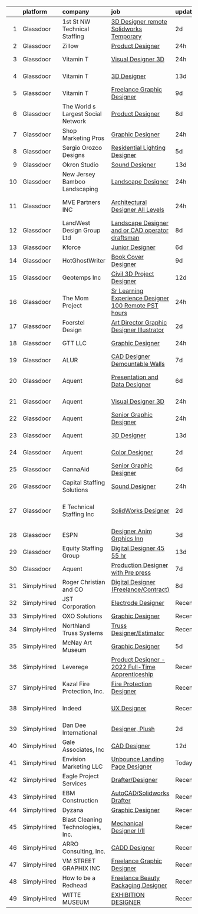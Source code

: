 

|    | platform    | company                            | job                                                                                                                                                                                                                                                                                                                                                                                                                                                                                                                                                                                                                                                                                                                                                                                                                                                                                                                                                                                                                                                                                                                                                                                                                                                                                                                                                                                                         | update_time   | location                    |
|---:|:------------|:-----------------------------------|:------------------------------------------------------------------------------------------------------------------------------------------------------------------------------------------------------------------------------------------------------------------------------------------------------------------------------------------------------------------------------------------------------------------------------------------------------------------------------------------------------------------------------------------------------------------------------------------------------------------------------------------------------------------------------------------------------------------------------------------------------------------------------------------------------------------------------------------------------------------------------------------------------------------------------------------------------------------------------------------------------------------------------------------------------------------------------------------------------------------------------------------------------------------------------------------------------------------------------------------------------------------------------------------------------------------------------------------------------------------------------------------------------------|:--------------|:----------------------------|
|  1 | Glassdoor   | 1st St  NW Technical Staffing      | [3D Designer  remote Solidworks Temporary](https://www.glassdoor.com/partner/jobListing.htm?pos=122&ao=1110586&s=58&guid=00000182f7dea1c389dcb815b170a737&src=GD_JOB_AD&t=SR&vt=w&ea=1&cs=1_4a384755&cb=1662015939430&jobListingId=1008101147436&cpc=F41FEAB56D215062&jrtk=3-0-1gbrtt8f8i162801-1gbrtt8fmg2f6800-d4879d03b2981eb5--6NYlbfkN0Dax8UoX6EQsni4_ZSF9vye0BkMdAXnBGZ9YnjGpfOQl0bOt3kFrViS9pzQb-UkbyuTLk9lBJa0OMA4qMS6a-OFvIw734BbqW6J4ftJsRXUYWG69gurxtLodjSwr1yjvY6e_2OvYDI2aO1q43GghrlOeDtC0f8O2sLjnoXTnasp1rHg8Be--iCzHUhcQbdI059KhKNRmH7yg7yISjLfP0kRcdBJfMFwJZX2ofizYbT2qBzdGHw-6DEe1dtPdwEBDVlRAyqmQNvVDuB-bpl6rs6S0c-eZ85P3SoO4HlqC8JVT2ElJ_ikDLriQFAfgl5iR0CkDVKdp3emHY9iktxNzGJ31nz2blD16X8hxa7oNRau4nK5_zcqXyep7CRSpmcIxH7PuCY0LMxSHrH4aA8kpNVOId323zc2hpcqYsNnHK7mhSC_FNGsotR0dkIs2WRTiNOGjsdPb2zO6wM8QOleoEVnGeJIXKyukfWSVXXWKGOMnA%3D%3D)                                                                                                                                                                                                                                                                                                                                                                                                                                                                                                                                             | 2d            | Plymouth, MN                |
|  2 | Glassdoor   | Zillow                             | [Product Designer](https://www.glassdoor.com/partner/jobListing.htm?pos=108&ao=1110586&s=58&guid=00000182f7dea1c389dcb815b170a737&src=GD_JOB_AD&t=SR&vt=w&cs=1_6b3c32bc&cb=1662015939427&jobListingId=1008105734825&cpc=9908D8D4413DBB8A&jrtk=3-0-1gbrtt8f8i162801-1gbrtt8fmg2f6800-923d093315a463c1--6NYlbfkN0ANMurRYyPEXg08u6OamUd1Mvhk-zhFSGYIZgoJR86UvYL2v6MoUqae-sD5DnU21vqzMUfcrlxXldGlpvZ_A9LcSbv7fieDI5Q_e0eCDabZQJSfXOKXU7HhyZwRBWFH68mW2QkyUBY-1UqPK4A2Y0SDj9Q6XtG2RXC_FvaVnw66Zot1FMs4e6714LaW9qymSHsqu1G-KFgXdE82zg7LPva7tNwSL0scMWHWnXt1mRGZqJuNta5KUM0_g7MseGo208fLnZmBL_GWv_gRZsGES74z2K7PQyiFk0mneE6hH0QhTFnSm-JsDOEjHj1vPbspzjIXRbADNUHq9ILTbJ_ddrS3r3tlNb6XTCr_-hZljKf8oRNVKzJyAOC4FfRNOCpyJoMoV__kigsyXciVCw8fw5zGAo9_TN7wSl0Axx1GgVknLrfl8ahJ1qMA06GC0pOACI4_AEGl5EHNsXsPhmRhIXddoyyc3Tb59zGIyeu0z506cd7KSA54VCXg816Cm5DaFSMCDjmgj3MUxasrFmcXfCGx1PZNQf34-mcMX1Ley5Ej9oDdJtC4QXIxawUbmYF6B4rEgLak2KTlDhpSFsh_0IwO_03Dqdm9U3Cf0MsLNKF9iArsBxxD_34dJZWOKAktkOXwz98_TikkKV8RaQZukBAlZA-1QuDEI5V4cmNr29fD34FvTOWT1nI9WezVAw5AiMCU-GZXpIQsTM_dWRXF2eixZzWjuW8EVnD0A1OUCk9WCQwu7GVrhsXlQVH5AIAB0JMhpe8r__YQcSNyWv_D1SQqF0N2fzfUj5Zbccbm-K33S9RoPV4zvlI_2y0GMP-pREnJums3uQlBV7OsEsJgwJwnUt_YoW3OSod8ZV6F-arWjvooiypT0nmW)                                                                                                                                                                      | 24h           | Remote                      |
|  3 | Glassdoor   | Vitamin T                          | [Visual Designer  3D ](https://www.glassdoor.com/partner/jobListing.htm?pos=120&ao=1110586&s=58&guid=00000182f7dea1c389dcb815b170a737&src=GD_JOB_AD&t=SR&vt=w&cs=1_c0a4a125&cb=1662015939429&jobListingId=1008107313945&cpc=FB7E4A1762AE5BEC&jrtk=3-0-1gbrtt8f8i162801-1gbrtt8fmg2f6800-f0d00140cfd3572a--6NYlbfkN0DMrcEu7yrtATojKJA7cEzGQ3FdRGWLh0CZQInL4ECGI6k5tN82kdM0cJmh4vC7GgjL5DNRAvhYfidBMhI-2TFmIIHdeP_lMgluCsC_PnTuQMDaWoUF5EAp5q3Rf_CUULgkpn3v0uzmp5nN9utrXvMEJkZgJMtEcqUnPKJNb8EHOGG_iQnp5Km-UyiukJhXTLOe24P1K-HG2ADfy41JlANJDRqhEIpCz8r6RKqMsi7zQgw8xEsBRI1Zfw82A4yoFIJYPv2WdIXAA1yx_vC_kSGbx_4sKpxeuRVLElrhXuSxv_YVp5XqTITqnhgdyGW4KKUBQeunpLsdLxFl6qLgd0dHtEGQ4U11yP4Tr39p4Mm4q0HIatPVPgZEu2PZDRok0kOGl8xHEGg1E6IYVK4x__t6cZnC0pYrPwlp5GrHZyxt8MfxeqeaknshJTnSIu5AEu8hUfVylmVRcQuKJ33zRwDo9EzgVjH4gwM%3D)                                                                                                                                                                                                                                                                                                                                                                                                                                                                                                                                                                                    | 24h           | Redmond, WA                 |
|  4 | Glassdoor   | Vitamin T                          | [3D Designer](https://www.glassdoor.com/partner/jobListing.htm?pos=112&ao=1110586&s=58&guid=00000182f7dea1c389dcb815b170a737&src=GD_JOB_AD&t=SR&vt=w&cs=1_247b8ab3&cb=1662015939428&jobListingId=1008079341519&cpc=6FC5BA77C9A4CD78&jrtk=3-0-1gbrtt8f8i162801-1gbrtt8fmg2f6800-ed1d5ac667e99e51--6NYlbfkN0DMrcEu7yrtATojKJA7cEzGQ3FdRGWLh0CZQInL4ECGI6k5tN82kdM0cJmh4vC7GgiQc4aCRlSnULsjDAZ4cMVWKnhaDdhG5FegHGNwrBSbH4oN_XA_xuLN7FyUArPidvfHATAjQlK-O-qYlPgsO7HHnB24n0qhXubQcx1rcphl_Szjd4aMxdsTwf_zYm59_NYQaniobLQjhU9F6oYe8RB5uatdDyKidqpe2_zjZe9tiRFUTbzOyU_bTs0J3E_fgOHP0NgbgUtDUE9yZuH8pL6jnuvHfh6Wzq3N6kD8SUx_yC61qUbAgNyXb-UvHxr9-qFzHQP9jal1kxkhuOouEG6g9ysBYiy1C4WKx27DdCPZTIzWSewjNJE_WvIUc6pvpKArdh4bzXDNjuhCofjnZ89pR_M72APDnPz1DdwJD467Cb6Qc3Fo5PLHxGenDIHIUIxsqnnXYFehTzlCBGQBvfUKAuZ_iZWEjek%3D)                                                                                                                                                                                                                                                                                                                                                                                                                                                                                                                                                                                             | 13d           | Portland, OR                |
|  5 | Glassdoor   | Vitamin T                          | [Freelance Graphic Designer](https://www.glassdoor.com/partner/jobListing.htm?pos=117&ao=1110586&s=58&guid=00000182f7dea1c389dcb815b170a737&src=GD_JOB_AD&t=SR&vt=w&cs=1_75c9b621&cb=1662015939429&jobListingId=1008086601410&cpc=451933188B21919D&jrtk=3-0-1gbrtt8f8i162801-1gbrtt8fmg2f6800-2a6145ba527db4e9--6NYlbfkN0DMrcEu7yrtATojKJA7cEzGQ3FdRGWLh0CZQInL4ECGI6k5tN82kdM0OKoro5eXmjr7fUV5Azx3Q96BWSZXuEWamOGIxyfpabK2cK32W33kaDLMrubszJ7ACE4QBFRowpO7OPgtdidJKZfp5BJdzYYWnbxJHdDl6AUClhl1fsYER5DQPk6XzCr8v80Yiqmo9tPRMpAHzLiPjjIR6KLEQYrevd34OmEiIjAYbjeglgVnu3s4PlRKlcFM2jTdJLuSKLHCSqA0vgXlQLky2yAzwy3bkbd15ZnsOaj_n0aMPl_ViwEU-Akl6o6TpPjIHqa6nuGzEjKi6n5AlAN8P_eQTMFEAFtmLtnhmq5z-21FkugOyOG-wiaqNxVGM3F0fbMFmlRP66-y8y-G-7691GnlDjCT6CeAr0UjDOurvS5oVIVKqipFCqjMczgEkPUl3UdwImrWdo6RoX2PHPHnaV_0b81um8W0iA8wMOs%3D)                                                                                                                                                                                                                                                                                                                                                                                                                                                                                                                                                                              | 9d            | Remote                      |
|  6 | Glassdoor   | The World s Largest Social Network | [Product Designer](https://www.glassdoor.com/partner/jobListing.htm?pos=128&ao=1110586&s=58&guid=00000182f7dea1c389dcb815b170a737&src=GD_JOB_AD&t=SR&vt=w&ea=1&cs=1_2cf6d13c&cb=1662015939430&jobListingId=1008088590344&cpc=9908D8D4413DBB8A&jrtk=3-0-1gbrtt8f8i162801-1gbrtt8fmg2f6800-6beec108d5e7eb11--6NYlbfkN0DSgjPPcnEdvoK3uuxfISLALE6pB1FR7YSHOr_tSg5_QGIhoz_2VqUepdcKLBLI_zS0AWypoy2BMH86TaCT58VgD20d-MuIJI1kdwlSWthUzdvH1hAIHLnQDsB4i79GqBwFjjbZ9yCoZTK2VhUyOKC-hNXh7Vr4O_QpmrWeHSQzdEJX8aSAqH_R83Hy_OIrbVZoxrQ287c7Vu-07z5vp6CVQ_Hg857TzmrwDhPd5HNrfP9tKPAS0H7aOgX--V5_zfRj2xDQS4mBELVVzBm4PgiTRfEBLeSQOfH12dGlOqB_Y-PrmakHNBaVO4TbQVXeGBwC0PqjcsmRatffSD94i6FDFgxmOAAen5PdEwxWCRf6dff3yt3aJ6jL6VP0T9P4UZDtfR6G0y_9Fk8GT-Z6VM_z7hXsrzsGRPSz-ngiYVo5sc0G7Pel2turkqaWfB_PSD45zsxdqiqo7a6d0ADqIxCWRD6Xtj9_-ipRCYr0AwEUkKzy90nL7NtU4PuvZ6adcM75FKD-XSt0AcPoSm4megolcfpWw9GGsoQsUZ85Rcu3tkxrbOvXi1gxX4r-Wgr15uHkcjeV0bv46Q%3D%3D)                                                                                                                                                                                                                                                                                                                                                                                                                                                                     | 8d            | San Francisco, CA           |
|  7 | Glassdoor   | Shop Marketing Pros                | [Graphic Designer](https://www.glassdoor.com/partner/jobListing.htm?pos=105&ao=1110586&s=58&guid=00000182f7dea1c389dcb815b170a737&src=GD_JOB_AD&t=SR&vt=w&cs=1_12b4b5c0&cb=1662015939427&jobListingId=1008106685149&cpc=632C08DE5A4EA969&jrtk=3-0-1gbrtt8f8i162801-1gbrtt8fmg2f6800-1e5450f6cbd41cd0--6NYlbfkN0DnTJ3xfjzt2ELn4kEqc-7-tLkxQ1NV7wDx75Ziu13nDF3carm4JZxqQO1ZtaAo41zz1DATBbo5JSuMcqSf7J17RowlHfkSAHKVp9LaY-W_4ymO_4tFNpELogX79y-e1zo73cjFscyYccQxyxRgr6IvDdL2YL2qTRBrlh9V64i51xUTHwa--rcBcoQgVlk5y545Lu92iHK0u78-7ys550ZOzBzGcgb13nSO1Rv2CGHSalTVHVbJM5zmLp-yFkGmYxULidANVvJ9q0JLGtXFBxIzbtlxeNtSa0KVkPhjfkHghYh4KYQh5v4fBz7P6Ddnn6OxasDN5lo5dQ8G3NvLYXjuwc_tz9XCqKBCpRjmjMwJEaiz_DeVVncZYIyIFbEPJEQq8BfYhfVT-R-cdfH5nXqEBwlqTUFQodxq0aOPTwffBeQ0XTLXHrc6U1suBgWrb4U3Bgv4iTiDAnQ3LoPbTz3D)                                                                                                                                                                                                                                                                                                                                                                                                                                                                                                                                                                                                      | 24h           | Remote                      |
|  8 | Glassdoor   | Sergio Orozco Designs              | [Residential Lighting Designer](https://www.glassdoor.com/partner/jobListing.htm?pos=101&ao=1110586&s=58&guid=00000182f7dea1c389dcb815b170a737&src=GD_JOB_AD&t=SR&vt=w&ea=1&cs=1_4c911b18&cb=1662015939427&jobListingId=1008096745172&cpc=BCE4811A78D39AF3&jrtk=3-0-1gbrtt8f8i162801-1gbrtt8fmg2f6800-70c053d97ffbdb86--6NYlbfkN0CHpSnjIPxMtekS58WZl5Olhjo2iWL5RjE_Boe0ccr3FtkVqT9ttgfNiDG0m_bp6seVvjyp7O1T4MtB0nnj093LgnSfP3AjgPT_2PSwaIN_d3iQZl8CXuBcWd-ACPcpWK-C-FcCxHc-l0VNzlpTtw3GUnY-e40iNXzAbfWt7uPM9nd4jXKRkZoTf3BPU3tFk1N1Qk8YVNX00Y-ZqBGi0jXMi42JiAy6SWLUhkkW_LoP0R-Y12PDh68fPuMACfWUz4Fky0g4SaJPXY5p1MFdxshNgcHb0NUZbdl89Izjh3JzFgduk9X70Fnjovi4x7beewOcF8G87nDuLiw3EDgtqHh8EVbgM-L89KrvU82IKyxvJNbP9Bgu8hg3bDdSV_Ze6_g-bqqX9mZfyqmoL_FPyPnScypbsZf-X5U6nolEEBeMW7HU0K-f46SmaijA3giM6I1B6hdvrQLzGY2rZN-ul2vKphiGFNMPzJQw82LyOZ3lRgdCntFlcReTTEPRWPNqBEyeynwxNQYanQ%3D%3D)                                                                                                                                                                                                                                                                                                                                                                                                                                                                                                                        | 5d            | Remote                      |
|  9 | Glassdoor   | Okron Studio                       | [Sound Designer](https://www.glassdoor.com/partner/jobListing.htm?pos=130&ao=1136043&s=58&guid=00000182f7dea1c389dcb815b170a737&src=GD_JOB_AD&t=SR&vt=w&ea=1&cs=1_1e4677e5&cb=1662015939430&jobListingId=1008079733036&jrtk=3-0-1gbrtt8f8i162801-1gbrtt8fmg2f6800-d7d03bc56f607eed-)                                                                                                                                                                                                                                                                                                                                                                                                                                                                                                                                                                                                                                                                                                                                                                                                                                                                                                                                                                                                                                                                                                                        | 13d           | Remote                      |
| 10 | Glassdoor   | New Jersey Bamboo Landscaping      | [Landscape Designer](https://www.glassdoor.com/partner/jobListing.htm?pos=103&ao=1110586&s=58&guid=00000182f7dea1c389dcb815b170a737&src=GD_JOB_AD&t=SR&vt=w&ea=1&cs=1_a5843c48&cb=1662015939427&jobListingId=1008107019945&cpc=6BF42D0955AE9A34&jrtk=3-0-1gbrtt8f8i162801-1gbrtt8fmg2f6800-f5dc7a054d00510a--6NYlbfkN0CxZB3LdAnrjIpuzoVv46YOFLt9UKEzF5phCNrhU6-M5LmCa1-OQKYyw-vrEpi5uXemz_qVPkNyWDgZFydXhgPeNHfY_g59t4Oh8dVexU5uCWpJLENM5nqUDKb0AcnNi9U8YCLRp12eSRHqN4kJ2-J_sVh-BnDdGcijLplvBTSfVwhvO394rt1GsLm_HagRPbGHu4vX_PmdZCj5mFCDY9GZ8agjkV9ffyaXx4Xd2ADxa4vWAwE3B3BWHyB4fJni_vfwZNW_DPA1bcjiEkSf75hKf0mFNQ_VcSI7TqqLflONbg8hQo715SpkrbHRoI2j430cli7_Crm4hRDnPyKSEyruyDlQ057HMvnQlZVjT6V7ly1z-mGgs4Yq1eKoKK4aoVXGgDONloo2JDIsPT5GUXChIitr2Xx1bf1FC-INyeD5I3-BoN2ecvPd94V5JelsHD7TB-PFxhRuLleVtjBnS8ED2CmrxakGydRL1mEE1UO2_6UkpKAMnB0454gmKS9Qhyc%3D)                                                                                                                                                                                                                                                                                                                                                                                                                                                                                                                                                 | 24h           | Remote                      |
| 11 | Glassdoor   | MVE   Partners  INC                | [Architectural Designer  All Levels ](https://www.glassdoor.com/partner/jobListing.htm?pos=129&ao=1136043&s=58&guid=00000182f7dea1c389dcb815b170a737&src=GD_JOB_AD&t=SR&vt=w&ea=1&cs=1_dddabbb3&cb=1662015939430&jobListingId=1008107530285&jrtk=3-0-1gbrtt8f8i162801-1gbrtt8fmg2f6800-5bf62a2e5f8d526c-)                                                                                                                                                                                                                                                                                                                                                                                                                                                                                                                                                                                                                                                                                                                                                                                                                                                                                                                                                                                                                                                                                                   | 24h           | San Francisco, CA           |
| 12 | Glassdoor   | LandWest Design Group  Ltd         | [Landscape Designer and or CAD operator draftsman](https://www.glassdoor.com/partner/jobListing.htm?pos=102&ao=1110586&s=58&guid=00000182f7dea1c389dcb815b170a737&src=GD_JOB_AD&t=SR&vt=w&ea=1&cs=1_e6b14533&cb=1662015939427&jobListingId=1008088950196&cpc=7FA2BCC6CA7CFB05&jrtk=3-0-1gbrtt8f8i162801-1gbrtt8fmg2f6800-eb30526bea0498b5--6NYlbfkN0Bi-g4OEguhQEx4pjzkmulzkFDPdVMQm6g82nLRMcVRUF5sKbzF-Q1e25RAxjE6tmKNFgkx1pN1cJzeBOqKAoFDO5MzHdakCyTqDkCGjvp-HrLA4B6XWZtBdRj_Rk_yBfTcskL9USh-E-_3zzypRrWdkvf4fCH_otQH8bpc5uoIpJZI_6LkIHm0rrzqYp6KxkQivXgPT0BIVgX7LmlwUUj0fQ8O5rSnhNhaucIwhkgnRRS6q84OrlzX0I89KIKu5pSciXWsOTQ6fBkXyzTlVsNbsX7lZKBcTL4jbZbsspgL21cNa0tWiMkTFyx_QWrZjaD9u6XSDz2RWqoCY3iYa0jM_fyzC5xHQWZ4-BiYqWLMVTCCuW3Ld24KK7Exf50U2YY-53Yu8bpcXzCUEJxDRy4dT-wWbvmIbeVfpQ0oQFzLCbRgr9XMOOcqvLSyEyjjNftiu1xov4j14DTVwrhMkIPiBnyMOd8PQfMA-rX2R7xAJfdo9aGvMfGT4fbCJ2SqVS29qsiJx1Q_CJJ77DXlmGNRhXWUMK94oNFSBFUwqNgQng%3D%3D)                                                                                                                                                                                                                                                                                                                                                                                                                                                                     | 8d            | Austin, TX                  |
| 13 | Glassdoor   | Kforce                             | [Junior Designer](https://www.glassdoor.com/partner/jobListing.htm?pos=111&ao=1110586&s=58&guid=00000182f7dea1c389dcb815b170a737&src=GD_JOB_AD&t=SR&vt=w&cs=1_8fac8998&cb=1662015939428&jobListingId=1008094267894&cpc=AC285F3A3ECA6BB0&jrtk=3-0-1gbrtt8f8i162801-1gbrtt8fmg2f6800-817b2b742e64e586--6NYlbfkN0C5IatSLh_Ak1q39eQQoPIxD737RW9NeiYGvIRXkrLjEBkC4LI6KweFWWPiS1PvvlxUGdptNRpw1mKcG6uwONvCySWnoOePvZjv-5UDHtES02hrrnV6BclfjQyml_vWbILDvjFYcbpWqzkbxJHd24OcR_-727oMjFKmKdl_pqhcqezbbqBk9t17__diRMfCTjqAvojMKreM-NOQT44ccKnKETvOvrHoFL5x6cCXgqHZqADqITLrF8oKtpphEDmDw1dV_QUGEfCZgCb75rvIdyQypo86uMoDaDXdaFuIWuei9CFkdBepruq_aeCJPzvmgfQ2VoAVMIpBcSTWGV_-RPwudIU-tRFC7y127TYTa731bIpT5cq0Ax74MOGcyHSKd6a9mBycHBQ8K7HXLe8W-x71asDDnn_fUnoOkT0sC0iQH1dbCAeUKo0O6KWdRiqPv_7Ges-QUG7VXTbY64f6Z-RTQXJ4SHxyz9wgf6Q5yg22Gh-BrsTB1ze__pgNYSkQJpicLnCMODOID_vN6tl-DWDUfsgxHLI0rOkVH4jsXDVoNelf1Sajs9HvRuFrYkNRz9InM48FUlpp6lTIkj9kcrezCU_bXrRZ6IU%3D)                                                                                                                                                                                                                                                                                                                                                                                                                                                         | 6d            | Draper, UT                  |
| 14 | Glassdoor   | HotGhostWriter                     | [Book Cover Designer](https://www.glassdoor.com/partner/jobListing.htm?pos=109&ao=1110586&s=58&guid=00000182f7dea1c389dcb815b170a737&src=GD_JOB_AD&t=SR&vt=w&cs=1_b4c9abe7&cb=1662015939427&jobListingId=1008086254760&cpc=2F9DD8B511C89582&jrtk=3-0-1gbrtt8f8i162801-1gbrtt8fmg2f6800-97ced0abd073ad87--6NYlbfkN0AnlTPyhm8Mle1gCL_YTdoezvPm_E20gZ8oBsIrgOQNy6lwIpFOqty-F7qHBVCkLB9dtp9sFbPM2bYIaCKILyoa-qpI4rE_0PBrYi9bEtBgUg6xM5a7Lo9jh7DuB0a0400luP2xmvKPbD-XErTSKkXapYM5rX1cjA5z5y4Fmnwifwe8GqvQ37CIWAgpqjjljFIB-OFdrXcwz64g99Ip_E_s21GqtFxtKelBb0PhurJM9Jv_EOhv7XX-rKol6Zqzi4iXYJkl7QV2hR5FZH9OpEANGzyhMlRADUGoAhE6JnU4zGTDvUKMEPBkXdvHfqLuSq45ChJupcD9IqX1nwrIjDCDWRVN1Li4bkp2rKtyh8nCgHecbqXlkadsFDpp6V9hLk5vvnypHpObVqtCziNRmolYeRx9Qk1Raw6y4D-gszK6qU_UqyLM1z6L5-n08q6aXIhliC0I4nHCXMVRPNef_g0lwDCbb_R8gWo%3D)                                                                                                                                                                                                                                                                                                                                                                                                                                                                                                                                                                                     | 9d            | Remote                      |
| 15 | Glassdoor   | Geotemps  Inc                      | [Civil 3D Project Designer](https://www.glassdoor.com/partner/jobListing.htm?pos=126&ao=1110586&s=58&guid=00000182f7dea1c389dcb815b170a737&src=GD_JOB_AD&t=SR&vt=w&ea=1&cs=1_5c1eaaf6&cb=1662015939430&jobListingId=1008081808615&cpc=9908D8D4413DBB8A&jrtk=3-0-1gbrtt8f8i162801-1gbrtt8fmg2f6800-6b9a3eefb28d0e44--6NYlbfkN0BK2QhyY6oqwUBXNmfRnhYBo-VfBbp4zUJZSbXAQHjl1wnpY1PZ9XmqcAg5ZpyDZFQGAstStXpqKl5b-J84Tlng14LX1uU5teZAl_-L6NI31_TGZonAZXf45aD-k03lM5ymypqoK5zZT9DX-LoFwY4rBeNza8oakSd2yIkB0CP5E_YxPAWSBQoznsw8JNCB-4Aw434p0iWXlvFqAIx1OH76gZQi8dY83n51L8tEsfA3ZVJ6Fsp38U3EFuSX79Uurx_gupAdRWemIOC_6fS2ioTq_UmJifgs3OjHyjuna5-bS1_5GAaroSK1HLdvGe0N_nTB7ZXPnMvcEpeP4hD66BqZg25J5SMyGlKUBwyBfJuXKmnnnDxD1tFmnUHr6Nb0C57x8pi6fg5cw0M-g6dAY-p6I9VRHjWxhvJKGe8hpz6dfhXHEV83ieNI-c5qsemRGCqSsqnQToN5ha5oBY19vyNOsCgFUY5SRjfMhDKTqKrzUVZNI3eDQFfih5tjelEbzzY%3D)                                                                                                                                                                                                                                                                                                                                                                                                                                                                                                                                          | 12d           | Remote                      |
| 16 | Glassdoor   | The Mom Project                    | [Sr  Learning Experience Designer  100  Remote  PST hours ](https://www.glassdoor.com/partner/jobListing.htm?pos=114&ao=1110586&s=58&guid=00000182f7dea1c389dcb815b170a737&src=GD_JOB_AD&t=SR&vt=w&cs=1_907204a0&cb=1662015939428&jobListingId=1008107784101&cpc=47CFDC01B3F81FAC&jrtk=3-0-1gbrtt8f8i162801-1gbrtt8fmg2f6800-d11787cac4bd37f5--6NYlbfkN0BDp_epf89aHDQhKpPegNJQ_ldQpEFZQsM9OcONMGxWx6pU56EKHF58QjVdAUvn2gV3oytsL_dEk-X18JnFLGvyBJotP02NtkanqVvXM8rHs2FYrv9-BriNOv4j0YumSrYc2jQ9uCC6iVfJItfkDG5R3-qGl_vtXh3nHQQrlrMUuICNuF6uFAYRp5M3lH3j2eEWo8r1gyfNnzUI9hFUqsaShu8tL-S33X7qvpqV_lBaPZQNlyaPKV0wJt_qINat0gJDTxVlHuCrc283j7QGbepoo5DhbpkQc94Gsa26a-Fv89BYS7j_OSmoK8_VSLcB4zrgZ4Tfdq9-AFCXQsHFXGmwlOw1TCXiFZTdMjWwJVmpcMrAUTCBOwN_IBwlY5dtqYGKNy0ltqF9pNAnXtm-9FTgMwRHSxdjcjZmTWzo3Vsumq30P03lkxMU7DkdUioFGaxf505F1qHkjNn1Z66h6Rye2-tlFQ8mIuw6c1KMxT_-GhNGKKk841euvUPtkcsTwcEc7_w8YYvaWcuxPhWCMK9GAUpYTClASFrxJAHguRYZpL8zR4vUPw8x_6NGu6bsFDqiuijheKGPjg%3D%3D)                                                                                                                                                                                                                                                                                                                                                                                                                                 | 24h           | Remote                      |
| 17 | Glassdoor   | Foerstel Design                    | [Art Director  Graphic Designer  Illustrator](https://www.glassdoor.com/partner/jobListing.htm?pos=110&ao=1110586&s=58&guid=00000182f7dea1c389dcb815b170a737&src=GD_JOB_AD&t=SR&vt=w&ea=1&cs=1_00d52427&cb=1662015939428&jobListingId=1008101636559&cpc=2CAED5C921A5F994&jrtk=3-0-1gbrtt8f8i162801-1gbrtt8fmg2f6800-e06af4f833a0341a--6NYlbfkN0DT5-Szw3YawDSxV9quIo6U-4hdX6FZTICsYskzhzvX7KXzmhQwmQ7cQAIyrChrJYXj5Nz0J77CwmGZWWhj7QO08MorwsFX6WpY-cjRAqd5c5YshXe7t8yi_cAMTx-RLQrWgDv1LNRN_XNQif3bP_uxOt5oqG5pBrUgjeQADqRiTFpifcwWwp0LQb4Tnfbyb-ANky7ngPqpcfBeSExvCL73dTLQsYteLiO3iPqVg_EdI_1NAuo7Fh25llUQKsP8LYnSWFZHMFfH4PAS4ZwmWIr31rRIvwctym5f-NTjem1tY7iwcZnjqiyuAeVbRTXW4Wsr_C38bi3HWcnRtCUNEwQ0dk7P-8gDI9Q4g_SZ0xEB6vil2mnHxFOqKeL0xrK9Pyk1Xr5uDk68VSSJXJu6Jd-ZKED527ia-CBgyQFE9B-rNpBaCRxWFw3GUZ55X4_OU2e-ck30fPZWEXIbyAGxLIcvKwVTNrS2sw3JTGullrkrPJmWr1Imtan_MsnfiLr0z7mXHRII-rzOKNGb4FiDyJnY)                                                                                                                                                                                                                                                                                                                                                                                                                                                                                                      | 2d            | Remote                      |
| 18 | Glassdoor   | GTT  LLC                           | [Graphic Designer](https://www.glassdoor.com/partner/jobListing.htm?pos=116&ao=1110586&s=58&guid=00000182f7dea1c389dcb815b170a737&src=GD_JOB_AD&t=SR&vt=w&ea=1&cs=1_16e2a85c&cb=1662015939429&jobListingId=1008106889066&cpc=C891152315FA1AD8&jrtk=3-0-1gbrtt8f8i162801-1gbrtt8fmg2f6800-67ec8ddf7588dd8f--6NYlbfkN0Ci6abQPzZtnlIzpaPsmGvPJW6fwVsgLRdzrRle_KK1bMdM-YmkU1BuBYo8q6kRBx9pvIQiamoS4GQ_yIAqdvOI0ZLbNFGhEYO-NPPblc8wc0S7m8OXqPbbJACJKJEe6-uEmhwiid8tC9BqYrn3myWjXb-9XRgEBnvjdOQPFgrDwatLWYwIVgU-I3Ix8K9Eugp1l112FloxheKzbj9SRq9Ci5P6TzWeQOXRSkHIy1kXjy70L2D2B3XrVaqs6k9g-rHbhfyE_J7cU3clTS1l3AITntcZISPce4k9J7dkOU1GNEuXaEdpAvuxOaolPIQ6C8GhZooEylvzAr6VQ5dH5T0w-s8FXYUhfE_F2gBZqaIh_uoBwO6EXg7zjz0XvtwqowQS53Zn5HeCJFA-Uu0__99hgVbcPy0_LQbdWQ8NNlDduccVPeiPRD-7lsIPVPTEBhvon-rvCPbil-CL01C-hYIETqrvl0gsZVRRi73Icoa_MhwERPWojKUw_Agwn8uZTT_3MhAX44QusvEvlypub3db61ISVCNrrlBcanVIkBcyRNa7VzzSlHlgLraoYDt8CARnTUcSlfCLSFFGEnZbeTgBNkGpnVovTHIp0WxleYXqbvCh14vH6ZL5JBwPhVpAwsDbyNZZpcLihRReruojxsoKJO6chJli-d7Kw2uq69B3Zjzzp3G3W2PxwCJzbx2M2YBLSrVfPmaK9LQPLA01c0ktuAQCF6E1hS5Icf8Vvn3_B-IbADaY3LJfbBC-HcV8vmnu8oLuaoricJm6Fd3KcWujkVPkz0yppXac8eHJTFvlD0c2eYcDJ039sWCFj-VYrVw9L0r2LOqHDclV5-qn4_toEWeoRRg0Dqd3pBtdyTSUgCKOKnIduelRyBMrj-D0oxXYkEkPwamLH9dNV4QWU9_alyFqeAOIy3F3SwlABF4pnM5NrDhXFKgi9LEcum79ybuRN_tZSWoR7CtqRKKb_a0SDRM-HgqBkSzpDBMLq8-AxQUqCr6x-aIc5ydA_8xlRaVT58gTKZQmP2CwTnlqDcE1) | 24h           | New York, NY                |
| 19 | Glassdoor   | ALUR                               | [CAD Designer   Demountable Walls](https://www.glassdoor.com/partner/jobListing.htm?pos=104&ao=1110586&s=58&guid=00000182f7dea1c389dcb815b170a737&src=GD_JOB_AD&t=SR&vt=w&ea=1&cs=1_3c1e06fe&cb=1662015939427&jobListingId=1008091772550&cpc=18C9CE28155C17C5&jrtk=3-0-1gbrtt8f8i162801-1gbrtt8fmg2f6800-9590ff5d794774b1--6NYlbfkN0B7dZbXwQuQ_0VoSX133D8utVsJ6lZ9Y5LhxM2gdhkz8g0EtdrYkyp6yqbDlfSQS9lglKiXe1bE0BXMwQEsTEM5Kgg1_RHm0WnVZOB3fv7KPTwL0WhcQjWIlpJKnIBOpwX8KB1fBZLmXUr8SAsmuiy719OoQlg4Br4tnpcft8voZVmSMdpQnxN8jLe__GPWhaWbb7o7PzKmZ7dUxT_eE91XsTFkPvHo0ZKVrOj6thtcgtOZrqgJGLpGR02bQ6tCSf4MeSc19snXUtZe9hTJCKAAVQSWNNQPcLLBD2EWabnfIV5pZnDSeslaSkAYM3l2iLmpXu7dTNag7wCWu6iG5PXUG2tkMKd8WfGy400dTMLT88dLPj44mOZktCnBifw1K-_mRgbcnE7aPp7ZNV9wCqoLtbulrylr_zYwDUiI_Kh849ZYrCN4CVO00qNu-Kj6y3_gmCzDhriDF8MzR9vdGnF8YanLEZZJex5n3A_B81JNXzOwsVzwHyicyTaX_GGpGTZXZlOpAhD5xg%3D%3D)                                                                                                                                                                                                                                                                                                                                                                                                                                                                                                                     | 7d            | Remote                      |
| 20 | Glassdoor   | Aquent                             | [Presentation and Data Designer](https://www.glassdoor.com/partner/jobListing.htm?pos=121&ao=1110586&s=58&guid=00000182f7dea1c389dcb815b170a737&src=GD_JOB_AD&t=SR&vt=w&cs=1_e6c0be55&cb=1662015939429&jobListingId=1008094767723&cpc=C4A69CCDBB3B9599&jrtk=3-0-1gbrtt8f8i162801-1gbrtt8fmg2f6800-b9ac72aa172427a8--6NYlbfkN0DMrcEu7yrtATojKJA7cEzGQ3FdRGWLh0CZQInL4ECGI9gD0Wolx9R2v-Aex0-GK05GBC1BDRpIxPFzxFh3DniRmfifmuCmJ3pSGLHhhjXfmvVvNLj2CXlAoxKM6VVL4sFEovA-obcsfafcpmFX8mWrCzJ4Ez-sygwcXe8cW4arIdoQQGfb7jLjaqNDvDWE4Ly8bekxpw8uBs054hGw928sdQsH8V2jlBMlQHaBIZb7YJ8hTlcf6vXmIgLFrSum5EKfo3Wk_b78fpw0SuhvNpiAE7ddwQGKZVhFEYFep_jfg-q3qVXk8n2596s9k5kH-Pu4wccXNwqoN1DZyV8qtgL_fYunY-uccGRBGUhSKojgQ2hwLtkGJaJTLbADOgdY0niIJ5D_52V9IWDAoaYbY_Kwl85oGa9t9uxwRz3X236D16ORTiPEVGlUy928UYdN3hW2sXRqkAv26A%3D%3D)                                                                                                                                                                                                                                                                                                                                                                                                                                                                                                                                                                                            | 6d            | San Francisco, CA           |
| 21 | Glassdoor   | Aquent                             | [Visual Designer  3D ](https://www.glassdoor.com/partner/jobListing.htm?pos=118&ao=1110586&s=58&guid=00000182f7dea1c389dcb815b170a737&src=GD_JOB_AD&t=SR&vt=w&cs=1_7383ec55&cb=1662015939429&jobListingId=1008107356913&cpc=FAE5E775D180B2FB&jrtk=3-0-1gbrtt8f8i162801-1gbrtt8fmg2f6800-97013afc0dec0dd8--6NYlbfkN0DMrcEu7yrtATojKJA7cEzGQ3FdRGWLh0CZQInL4ECGI9gD0Wolx9R2v-Aex0-GK066WTguadZ-VQqTN9O7u1QdJjjRhRDUw-4Gqd6Yi0O0qU5QZrjNS4Nmvo4YNdRYCPE_5cMLSgfQOlshUvjBxvYxnxAW9bCcEzvQpbpkr2BLKAUUQMyxsIs5WdvvG6Cni9JbrDIVeiQ23OHuUpwMzZEbhelgGY1wQYZyN5ao1Cd_m9mq2-rJIVEOOqZp7dTPiNB4qHa3OBV1lBA1yeh8fajcs3OKrDXhg9v9bRLOLqMdrbIL065Bpo5FGukiG2Bdm3qm6BkuxC5-zEoUMv8DFc61Cj4kSWvhpqZb6Ojn5DJHbQ1fGNNyX3HVf51h3UmYQKF2XSMcHDZfmerzlgSa8AS3NyyEnyW5XOzHbTuWrPEiW_DuETky6IvPeQk1SeSSsUhHgsWTdb9eZg%3D%3D)                                                                                                                                                                                                                                                                                                                                                                                                                                                                                                                                                                                                      | 24h           | Redmond, WA                 |
| 22 | Glassdoor   | Aquent                             | [Senior Graphic Designer](https://www.glassdoor.com/partner/jobListing.htm?pos=124&ao=1110586&s=58&guid=00000182f7dea1c389dcb815b170a737&src=GD_JOB_AD&t=SR&vt=w&cs=1_a3cf7cee&cb=1662015939430&jobListingId=1008107356853&cpc=FAE5E775D180B2FB&jrtk=3-0-1gbrtt8f8i162801-1gbrtt8fmg2f6800-8e9bcb98aed4ff44--6NYlbfkN0DMrcEu7yrtATojKJA7cEzGQ3FdRGWLh0CZQInL4ECGI9gD0Wolx9R2v-Aex0-GK066WTguadZ-VUzsPpD8FNEHmwHWLDOzcEUdAmAXptwW3g70qtIOFmEpgk9VFD36QVqkcxnzFYZQF-M5rHgpgbU2DhNFWq63u-mfEFdE6txA7rbFizznoEidh3A3X5nLI0vyQRkdnFrPZHuPHAnuMnf7u1BWpPvQRQBRgrxSjSMVnGH0tkYUtRtw8Srv4zJc76XmHVL1wmxDmYEV_GpBjWlifRS9mNE1Bkq7ZHKLc8G8_QjLU8AB1U9CSEF9gXItGnPJTux7dv6ZOv7rjh7cq-A9kYeKX5YMN3gWDN9VEzL23Z30tle9LyLqc1GThmp1LiZa1PjLn7EaWdGQUwZIL1aggVVDX5qPwIeiQuwzM3J2-bSzwpfgIdKKSxl_IqqritE%3D)                                                                                                                                                                                                                                                                                                                                                                                                                                                                                                                                                                                                                 | 24h           | Portland, OR                |
| 23 | Glassdoor   | Aquent                             | [3D Designer](https://www.glassdoor.com/partner/jobListing.htm?pos=113&ao=1110586&s=58&guid=00000182f7dea1c389dcb815b170a737&src=GD_JOB_AD&t=SR&vt=w&cs=1_5aea0caf&cb=1662015939428&jobListingId=1008079523581&cpc=C4A69CCDBB3B9599&jrtk=3-0-1gbrtt8f8i162801-1gbrtt8fmg2f6800-ca7f512053b45352--6NYlbfkN0DMrcEu7yrtATojKJA7cEzGQ3FdRGWLh0CZQInL4ECGI9gD0Wolx9R2v-Aex0-GK06A2fMJB6yTH-1oLqxPWH4vL7vkMeZcseHWc4ALaueyGekROWl_o9JHE8e_ZdFz9xJXpoERPtV7dJxDPwkdDMay58fEJcAJaVPN2so_HQzYlLJQ9skVnEaDyjxN8n2YaDRTPZeyeGQglsB2oqcQmMGYkvLetZpjwB4Cf9V7ws9FDCqy51U2_naiMuxhG1aGKx2ulkvSR6hYbfkmwC5dC1YJ7pPx35TEnZoYCA4F5ryTdXNTdGjYpn_YSvwdvZZKSsPh22Su6QZqgduAINXNKb2doUFP2q2-f0RKeo3YTs6TyiD4BuYwCprfjTE20rRthvG5w417i9b_s5306lIMO26S4WEJXecRRLax7J1adLU_8-5tyJUOC_-Ygs_xdMFNa-c%3D)                                                                                                                                                                                                                                                                                                                                                                                                                                                                                                                                                                                                                             | 13d           | Portland, OR                |
| 24 | Glassdoor   | Aquent                             | [Color Designer](https://www.glassdoor.com/partner/jobListing.htm?pos=123&ao=1110586&s=58&guid=00000182f7dea1c389dcb815b170a737&src=GD_JOB_AD&t=SR&vt=w&cs=1_cb8dcb2c&cb=1662015939429&jobListingId=1008101920902&cpc=B076152010A3B66C&jrtk=3-0-1gbrtt8f8i162801-1gbrtt8fmg2f6800-8cbdcb4d45290603--6NYlbfkN0DMrcEu7yrtATojKJA7cEzGQ3FdRGWLh0CZQInL4ECGI9gD0Wolx9R2v-Aex0-GK05_ZaYw4Fp6ttP1yFeda2iY2XJUR6n7BUWjTAu7uCMQ7cpmNxt0udYZL5hZAIjO_uepPmsdsn9fwKn0ynDgPWlzz4kfRQUsKkk6rJBmzX1HJ4_tEMJOKJeTsiumEqzO3MoPrbqg_1xakrYqnAoXpBJI5rdZ9ZomRwaNflLSqs327utN8uCEdt8wgJ4NlMUGNHesPhnB5ZtLFyD9Fo-z07leuEJCdBhQlTbjjEm62JV-WaM0-miaWM9f8Z56RJuRsQbUln-3yg0uefByJL8dPNqAwJviTZPvz_pT9Um5Ij0MSupyy8YdrzcZF_OhKQk7lekcRmUNNgrUPl4qTI1xTIXvxWfBWxGcdBri9RdLivJnrDUUO3OrUb0wqsy5ekQtwRo%3D)                                                                                                                                                                                                                                                                                                                                                                                                                                                                                                                                                                                                                          | 2d            | Beaverton, OR               |
| 25 | Glassdoor   | CannaAid                           | [Senior Graphic Designer](https://www.glassdoor.com/partner/jobListing.htm?pos=106&ao=1110586&s=58&guid=00000182f7dea1c389dcb815b170a737&src=GD_JOB_AD&t=SR&vt=w&ea=1&cs=1_5dd69999&cb=1662015939427&jobListingId=1008094558864&cpc=FD1C1DA32C38CFA7&jrtk=3-0-1gbrtt8f8i162801-1gbrtt8fmg2f6800-00e8462b0623fb0b--6NYlbfkN0BlEUO7h9oLQH_lS_HgsXuHMUHZ4iv0K-N3-E5R7X4la9Ftcy4DiTK9hYn2R-rYhePcuVwvCeGkT3iuQdISiDLO3adTyKHysXA2ICMjJ-eF6x9LctnVDR_6FP4r3GcNybXU4TlDxQ3bm0CFEjac6CIP8MEwbOYvzqIo9fBP1pBT7qqvNnEqr3z0BiWyP01Udd-Uixu79IhHxvjDltWmi1SMm6syeKAzEDsAHMGFlFQ51Ks1Ni08SaIsT8ks4R4ORULmkgtDf2rQpkZ-kGsDMUTPMxeox1kdglq8JxEOOSa0C_KLBcD39cfzmrcFOUABMh0LfhmbLxnPPf6Zi7kgH_QG5Eu0s14ZRMIBarkHOxLWsrR8wnJlOuahJzsVBHUL89vCIEpE5tpliM_R6hAAXwelNbPAYNTHvo5D4ALUBPz35jla5hKBw-SEC2Q2JZ2k7q1oi0UDoBNG-4H-6GK9vgIwQSG4mgKz8mRVAEoVksyWsHX_iBdDqGp7R0QqPzWw2TmhehCq1gSlJQ%3D%3D)                                                                                                                                                                                                                                                                                                                                                                                                                                                                                                                              | 6d            | Miami, FL                   |
| 26 | Glassdoor   | Capital Staffing Solutions         | [Sound Designer](https://www.glassdoor.com/partner/jobListing.htm?pos=115&ao=1110586&s=58&guid=00000182f7dea1c389dcb815b170a737&src=GD_JOB_AD&t=SR&vt=w&ea=1&cs=1_866302d4&cb=1662015939429&jobListingId=1008106947285&cpc=8795CF9063CD573D&jrtk=3-0-1gbrtt8f8i162801-1gbrtt8fmg2f6800-c62daed2d25b744a--6NYlbfkN0AHXq2vAVwR3IH7wgnTMdWCa3HguypIXx0DFudX-u0zu6XSU0N9gDGCMsnO9yvyAfMI4RPwNgF3cv8whvLyyNixv-taAWMWO-ypUIa0FSnm_eHotedJwuzH8AHGNr7Y8Zgs23xf1FfTZH86qPZUxELRNd_HV863yGaljQjnP9XY1F0wqNodvRfX-zRwuaryz568szwdboVkWDew37eTj-YL0alxB0sZ9ApUQbn2VgWDVJ-QjhPLYojpl6p_yNzCqdRHwIZW1OfMP1h-Fe9WfKuDBOEsFbGpisN1Q1vzlnjOWgtyJ0CYhTOOlT0r4wMVlRKEqB92x_-D_aAqHkmrg4pd7RopI2lWoRW66BjXwRIOf_HJqkxj0sJ8k9pLTq_sIIp22DhWHKvqDUc2F-TR57g3boQOV37y3egUYOIKc6FnbduWKrRlcmjUOlkFZ6iCEunGwZQaRIeQyOwpLgVZ0WVUU2WDuSaTrjJo343pc6CPxotAfEte7MVUIyMYhVS8jMo%3D)                                                                                                                                                                                                                                                                                                                                                                                                                                                                                                                                                     | 24h           | Los Angeles, CA             |
| 27 | Glassdoor   | E Technical Staffing Inc           | [SolidWorks Designer](https://www.glassdoor.com/partner/jobListing.htm?pos=127&ao=1110586&s=58&guid=00000182f7dea1c389dcb815b170a737&src=GD_JOB_AD&t=SR&vt=w&ea=1&cs=1_528a25d9&cb=1662015939430&jobListingId=1008101158777&cpc=F41FEAB56D215062&jrtk=3-0-1gbrtt8f8i162801-1gbrtt8fmg2f6800-42f157715a6a2adf--6NYlbfkN0BzewWZAvHrP33pFa8rqSYdBADwU_6W433UX-ZzU7DkomS7OpghFS-EYy12EFEyES4x1bsrfiNKoqMRs4E-JQJ6cMXfNch35ZntIt98_TOpwTD43jL_3cnFlGpxD5C29tHjbd1jY7-aw22XGqF4Aqt8Y7QkCcpLLBsEa3E_K7dJo3SD1Y_6i7kA0vLHbNUPQtNCfHV6D2ETsg8BYJwsP817rBhJB7Zfy1AMAK4AVzvgHSR3l-Bpj9ZizUojgzCs5mPVSAbwGqiovgclbBnF5esHlF8kfrsCwanNhDmlasi-Z_V3xrfK8-9wySNh82IgCty6ZtbpJmSoWh2CF3cHxKPtuytd5kkP8MftrHee6DEJ7j4APWy0Ml9tF0Z33nf08HonoftcS726I0iIRubQdR5vwlbT4efe2EnHycSF2U49DzO1866Y8v_qQt9On_Rmv5wnDYjtDANQMoB_eBQz5uDEEoqbl9qMRp4eAj4XSj1Be9ph5ZfQDRtB)                                                                                                                                                                                                                                                                                                                                                                                                                                                                                                                                                              | 2d            | White Bear Lake, Ramsey, MN |
| 28 | Glassdoor   | ESPN                               | [Designer Anim Grphics Inn](https://www.glassdoor.com/partner/jobListing.htm?pos=107&ao=1110586&s=58&guid=00000182f7dea1c389dcb815b170a737&src=GD_JOB_AD&t=SR&vt=w&cs=1_870e386f&cb=1662015939427&jobListingId=1008099703490&cpc=444700D72F2ECBCE&jrtk=3-0-1gbrtt8f8i162801-1gbrtt8fmg2f6800-97b238508c0d8cf4--6NYlbfkN0DAFTyt7pbDCC2JPO79CSdi1dIb81yjczP5qsKcZIxgiYm3-7g-689Ur9xqU8QiYHWliOuVcqmIqwB3qi8yTv49_P4GHgB_CBMwndtlEavrTBN-Y8MioaNwqD1jWOgm8UO26qFt1DBpGEtcK24l2C38eLm1x-AGLBT3qv2PUUkcNGepHzWVQjxxn1Q80JHGmcfXMH4oPg-gmCiG01u_2Z_bCTvV4w-y7OfTR4Ko-N47V1_p-Mf_v78lfdH4zSzaxYaj6SVZA-OPtm9U6XlIxBF1fK_wN0fXbeKzDxZisvL5RhhIAK_qLqcLHXldPUbMW1tyRaDhHf6shZuUL-KTvaPYq9bG8K2fc-kVy72agelISR0GpOsmvAXyquJ0_F1oXC0r02voFuYFL4Kbpx6k1vJz3zxPWPfidq451Rh390_TMzs_4KShbakO)                                                                                                                                                                                                                                                                                                                                                                                                                                                                                                                                                                                                                             | 3d            | Charlotte, NC               |
| 29 | Glassdoor   | Equity Staffing Group              | [Digital Designer   45    55 hr ](https://www.glassdoor.com/partner/jobListing.htm?pos=119&ao=1110586&s=58&guid=00000182f7dea1c389dcb815b170a737&src=GD_JOB_AD&t=SR&vt=w&ea=1&cs=1_b741fd2d&cb=1662015939429&jobListingId=1008078619294&cpc=8795CF9063CD573D&jrtk=3-0-1gbrtt8f8i162801-1gbrtt8fmg2f6800-f157491ccf6d9c7b--6NYlbfkN0C1yyJIapRlEdYOhDmVropYbNu6_NST9zaz4GWjsOuGwSr2S_wuxMSgMUxyoNOegNJ_MR9YBqCM6Xqh9-Q4Aae1mUPg_y8I2lywr-DW5VsUithgMilTEXphIfKgCACnmeGel4EQKYYZmHJV3oRXG2rWr_Ud7F_9XEJM3WRdc3Rmcv5JIHHQEg4eFw-eYKQP8v5-YvfmbbQkMuD3OU8_qjASwYJ6G7kpL8OO4Mbp6nI-KRuyJeViDIpaA5_okf6PYu6UrAKClHx2eK8I1_vntVUj1zwm-ySvNlExx5tld857LN6IL8dWkSnxJ2UqW3zD_WKZiXIBWsoz02uZNCon0FDVtrYI6x7tigVtfnYLxDTxZcGKxElR6aT9lqBm6_W5jkDvZr2amPcPslHc-VZ2DEQNgs2VWRBoI7ZsEI2Gb2xPWRVivIHiECww7FCinvQU-BLkFUefQzAov2w0f7exQtDWdZ7WQ088NuTiAuINcieC6sR34yQLhyK9kNbrMGGA7Eo%3D)                                                                                                                                                                                                                                                                                                                                                                                                                                                                                                                                    | 13d           | Remote                      |
| 30 | Glassdoor   | Aquent                             | [Production Designer with Pre   press](https://www.glassdoor.com/partner/jobListing.htm?pos=125&ao=1110586&s=58&guid=00000182f7dea1c389dcb815b170a737&src=GD_JOB_AD&t=SR&vt=w&cs=1_0a464124&cb=1662015939430&jobListingId=1008092136671&cpc=C4A69CCDBB3B9599&jrtk=3-0-1gbrtt8f8i162801-1gbrtt8fmg2f6800-b6532171343c2676--6NYlbfkN0DMrcEu7yrtATojKJA7cEzGQ3FdRGWLh0CZQInL4ECGI9gD0Wolx9R2v-Aex0-GK04ZmtV4Mj7btxzc9GQWOmCQ01mIG4Iccplr6QrKTlagV1KdJFZRIbvqYb5RBI7ClAVhVuUNeQBnJT2KDv_wyNlMXa7lSj_yh45ZpIroHKyxY3o_51Kirmwzjyc9fHBAIMuJFZ_5bhecVCr7SYDSKdGjNZb82_-AAJiI4Eg88UpjBKyl0iEE642lBITgYrKdecxOTG-zDKW2AfldxRyTC7Uw535QQOSefSdZ4ZruCwZvcsCbLPthq6UzxRKv1lhJ1x46t96nCYc8RhmCXd5fLxmst3XT-LUzlKlbgvCvW2C9N4Idvs988v07MXF49mxaf-7csRIPaL1KPjh5fLymYqohIISPpqNDwUz-Se3uA_2KreWJ2_mCGRON7VUQjfkj-JA%3D)                                                                                                                                                                                                                                                                                                                                                                                                                                                                                                                                                                                                    | 7d            | Seattle, WA                 |
| 31 | SimplyHired | Roger Christian and CO             | [Digital Designer (Freelance/Contract)](https://www.simplyhired.com/job/n7KfIx4ce2tgDxXRC7rEv7DdrX8seo7EefOBokQo9eANftt-8B5q5w?q=3d+designer)                                                                                                                                                                                                                                                                                                                                                                                                                                                                                                                                                                                                                                                                                                                                                                                                                                                                                                                                                                                                                                                                                                                                                                                                                                                               | 8d            | San Antonio, TX             |
| 32 | SimplyHired | JST Corporation                    | [Electrode Designer](https://www.simplyhired.com/job/1iXdgMJFNA8y7oMuo_OXDDx_8V7UPZgdHi1XWUk_kEI5s8hND45UgQ?q=3d+designer)                                                                                                                                                                                                                                                                                                                                                                                                                                                                                                                                                                                                                                                                                                                                                                                                                                                                                                                                                                                                                                                                                                                                                                                                                                                                                  | Recently      | Harrisburg, PA              |
| 33 | SimplyHired | OXO Solutions                      | [Graphic Designer](https://www.simplyhired.com/job/BXUyWLRJM5GqlXxmpwBw-g_A_qs7M6-f7IDZTvQqqHxFROKtKw3p1Q?q=3d+designer)                                                                                                                                                                                                                                                                                                                                                                                                                                                                                                                                                                                                                                                                                                                                                                                                                                                                                                                                                                                                                                                                                                                                                                                                                                                                                    | Recently      | Adobe, AZ                   |
| 34 | SimplyHired | Northland Truss Systems            | [Truss Designer/Estimator](https://www.simplyhired.com/job/eXHmyhC_G3bspORl7dy3EtkSUZ5FONRXNF4XLaxs3Zc_8M15KEV9IA?q=3d+designer)                                                                                                                                                                                                                                                                                                                                                                                                                                                                                                                                                                                                                                                                                                                                                                                                                                                                                                                                                                                                                                                                                                                                                                                                                                                                            | Recently      | Fargo, ND                   |
| 35 | SimplyHired | McNay Art Museum                   | [Graphic Designer](https://www.simplyhired.com/job/nh6MnACVBoVzCaTg9q7SiEUsct296efsmz4RG6D751EysuntI9xwvA?q=3d+designer)                                                                                                                                                                                                                                                                                                                                                                                                                                                                                                                                                                                                                                                                                                                                                                                                                                                                                                                                                                                                                                                                                                                                                                                                                                                                                    | 5d            | San Antonio, TX             |
| 36 | SimplyHired | Leverege                           | [Product Designer - 2022 Full-Time Apprenticeship](https://www.simplyhired.com/job/f2PnrkNkoKjnF_c7MsOM41LbDj7RDHIKkfuGC1pKOOPB0dNQ0HmV5w?q=3d+designer)                                                                                                                                                                                                                                                                                                                                                                                                                                                                                                                                                                                                                                                                                                                                                                                                                                                                                                                                                                                                                                                                                                                                                                                                                                                    | Recently      | Remote                      |
| 37 | SimplyHired | Kazal Fire Protection, Inc.        | [Fire Protection Designer](https://www.simplyhired.com/job/Q1dex7tsETJdCpyGTi2pJ3hAmarCmHZ8pckYRk6idfy2Qmg3shUp5g?q=3d+designer)                                                                                                                                                                                                                                                                                                                                                                                                                                                                                                                                                                                                                                                                                                                                                                                                                                                                                                                                                                                                                                                                                                                                                                                                                                                                            | Recently      | Tucson, AZ                  |
| 38 | SimplyHired | Indeed                             | [UX Designer](https://www.simplyhired.com/job/URziMhrNTaKa1PLKfIfrhF-GuRmaj4gn2FhVHZfhBU3tWsV0R0J4dw?q=3d+designer)                                                                                                                                                                                                                                                                                                                                                                                                                                                                                                                                                                                                                                                                                                                                                                                                                                                                                                                                                                                                                                                                                                                                                                                                                                                                                         | Recently      | United States +4 locations  |
| 39 | SimplyHired | Dan Dee International              | [Designer, Plush](https://www.simplyhired.com/job/IaRScr16W_scelsqejag_5zUfwX-IWeqkvgrhqejJ02gOD7xmKfYyg?q=3d+designer)                                                                                                                                                                                                                                                                                                                                                                                                                                                                                                                                                                                                                                                                                                                                                                                                                                                                                                                                                                                                                                                                                                                                                                                                                                                                                     | 2d            | Remote                      |
| 40 | SimplyHired | Gale Associates, Inc               | [CAD Designer](https://www.simplyhired.com/job/bifRPS3kfPRI2Sa7JIFJ8-pZzAVsLm9NhXpwxS0L_hw5HHvjmNGp7A?q=3d+designer)                                                                                                                                                                                                                                                                                                                                                                                                                                                                                                                                                                                                                                                                                                                                                                                                                                                                                                                                                                                                                                                                                                                                                                                                                                                                                        | 12d           | Altamonte Springs, FL       |
| 41 | SimplyHired | Envision Marketing LLC             | [Unbounce Landing Page Designer](https://www.simplyhired.com/job/XbckSfhyWpmoiXWNhDWSbSIQePdeS7ED4d_uvGgYv5vnzsxuqB9UyQ?q=3d+designer)                                                                                                                                                                                                                                                                                                                                                                                                                                                                                                                                                                                                                                                                                                                                                                                                                                                                                                                                                                                                                                                                                                                                                                                                                                                                      | Today         | Remote                      |
| 42 | SimplyHired | Eagle Project Services             | [Drafter/Designer](https://www.simplyhired.com/job/-aIcmYeWBaWFx48s4KmpVmxe6vofoD45nJwrbbaAnRivUKLfdB2CsQ?q=3d+designer)                                                                                                                                                                                                                                                                                                                                                                                                                                                                                                                                                                                                                                                                                                                                                                                                                                                                                                                                                                                                                                                                                                                                                                                                                                                                                    | Recently      | Ruston, LA                  |
| 43 | SimplyHired | EBM Construction                   | [AutoCAD/Solidworks Drafter](https://www.simplyhired.com/job/Sey1Aovvk1C1Z1hxpuwnQW9VE4pVSvCcktM2fR4eA4_n4aJy3TMJjg?q=3d+designer)                                                                                                                                                                                                                                                                                                                                                                                                                                                                                                                                                                                                                                                                                                                                                                                                                                                                                                                                                                                                                                                                                                                                                                                                                                                                          | Recently      | Norfolk, NE                 |
| 44 | SimplyHired | Dyzana                             | [Graphic Designer](https://www.simplyhired.com/job/dFIg21oDYankTe1vfrcHGoYFeKXMvgRA55Bb_z_VTBkyXFkhmYa9lw?q=3d+designer)                                                                                                                                                                                                                                                                                                                                                                                                                                                                                                                                                                                                                                                                                                                                                                                                                                                                                                                                                                                                                                                                                                                                                                                                                                                                                    | Recently      | Remote                      |
| 45 | SimplyHired | Blast Cleaning Technologies, Inc.  | [Mechanical Designer I/II](https://www.simplyhired.com/job/ZCb-9dNCUmVSwB-ibJhYX1Mh5uRILZEeiSDKyi0hyeX8LMj2QZZRlQ?q=3d+designer)                                                                                                                                                                                                                                                                                                                                                                                                                                                                                                                                                                                                                                                                                                                                                                                                                                                                                                                                                                                                                                                                                                                                                                                                                                                                            | Recently      | West Allis, WI              |
| 46 | SimplyHired | ARRO Consulting, Inc.              | [CADD Designer](https://www.simplyhired.com/job/L_lAb8w8HY6nGrSV_aDf3XSY0DlvAddacfrewWKWcwRayOZ1JxF7oA?q=3d+designer)                                                                                                                                                                                                                                                                                                                                                                                                                                                                                                                                                                                                                                                                                                                                                                                                                                                                                                                                                                                                                                                                                                                                                                                                                                                                                       | Recently      | Orwigsburg, PA              |
| 47 | SimplyHired | VM STREET GRAPHIX INC              | [Freelance Graphic Designer](https://www.simplyhired.com/job/PLIcIuwm_kejGnceLIScnJKU88c-K9_mRbWSCgG-HFx0TNa9MGpQJg?q=3d+designer)                                                                                                                                                                                                                                                                                                                                                                                                                                                                                                                                                                                                                                                                                                                                                                                                                                                                                                                                                                                                                                                                                                                                                                                                                                                                          | Recently      | San Antonio, TX             |
| 48 | SimplyHired | How to be a Redhead                | [Freelance Beauty Packaging Designer](https://www.simplyhired.com/job/czb6sfDqPeoCORWJQtct8fYlf5ZnBuVVB3XzDQY1_3-fXMEaOkP6Vg?q=3d+designer)                                                                                                                                                                                                                                                                                                                                                                                                                                                                                                                                                                                                                                                                                                                                                                                                                                                                                                                                                                                                                                                                                                                                                                                                                                                                 | Recently      | Remote                      |
| 49 | SimplyHired | WITTE MUSEUM                       | [EXHIBITION DESIGNER](https://www.simplyhired.com/job/DXfO4NW_88IbYEV9hwvdzIT7z2fs5hp0Upd2XIp28ETLbAhlG1c1Mw?q=3d+designer)                                                                                                                                                                                                                                                                                                                                                                                                                                                                                                                                                                                                                                                                                                                                                                                                                                                                                                                                                                                                                                                                                                                                                                                                                                                                                 | Recently      | San Antonio, TX             |